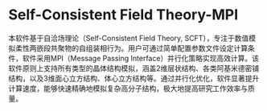 # Self-Consistent Field Theory-MPI
本软件基于自洽场理论（Self-Consistent Field Theory, SCFT），专注于数值模拟柔性两嵌段共聚物的自组装相行为。用户可通过简单配置参数文件设定计算条件，软件采用MPI（Message Passing Interface）并行化策略实现高效计算。该软件原则上支持所有类型的晶体结构模拟，涵盖2维层状结构、各类阿基米德密铺结构，以及3维面心立方结构、体心立方结构等。通过并行化优化，软件显著提升计算速度，能够快速精确地模拟复杂高分子结构，极大地提高研究工作效率与质量。
